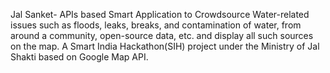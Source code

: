 Jal Sanket- APIs based Smart Application to Crowdsource Water-related issues such as floods, leaks, breaks, and contamination of water, from around a community, open-source data, etc. and display all such sources on the map. A Smart India Hackathon(SIH) project under the Ministry of Jal Shakti based on Google Map API.
